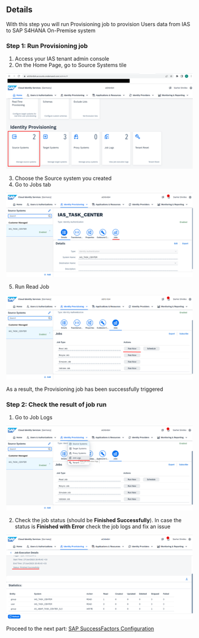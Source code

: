 ## Details

With this step you will run Provisioning job to provision Users data from IAS to SAP S4HANA On-Premise system


### Step 1: Run Provisioning job

1. Access your IAS tenant admin console
2. On the Home Page, go to Source Systems tile

![Source Systems tile](./Images/1.2.1.png "Source Systems tile")

3. Choose the Source system you created 
4. Go to Jobs tab

![Jobs tab](./Images/1.4.1.png "Jobs tab")

5. Run Read Job

![Jobs tab](./Images/1.5.1.png "Jobs tab")

As a result, the Provisioning job has been successfully triggered


### Step 2: Check the result of job run

1. Go to Job Logs

![Job logs](./Images/2.1.1.png "Job logs")

2. Check the job status (should be **Finished Successfully**). In case the status is **Finished with Error** check the job logs and fix an issue 

![Result](./Images/2.2.1.png "Result")


Proceed to the next part: [SAP SuccessFactors Configuration](https://)
